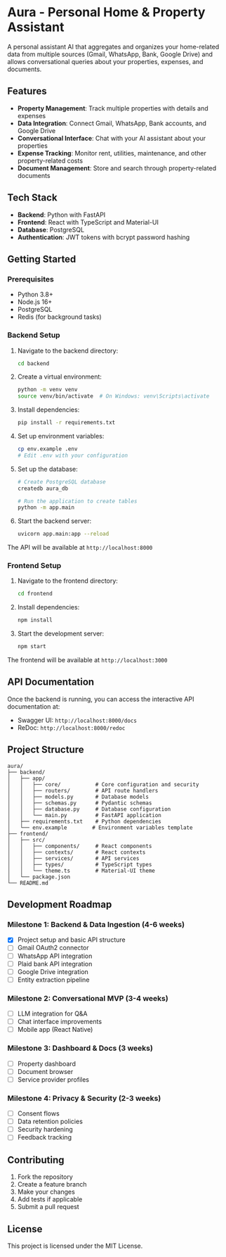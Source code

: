 # Aura - Personal Home & Property Assistant

A personal assistant AI that aggregates and organizes your home-related data from multiple sources (Gmail, WhatsApp, Bank, Google Drive) and allows conversational queries about your properties, expenses, and documents.

## Features

- **Property Management**: Track multiple properties with details and expenses
- **Data Integration**: Connect Gmail, WhatsApp, Bank accounts, and Google Drive
- **Conversational Interface**: Chat with your AI assistant about your properties
- **Expense Tracking**: Monitor rent, utilities, maintenance, and other property-related costs
- **Document Management**: Store and search through property-related documents

## Tech Stack

- **Backend**: Python with FastAPI
- **Frontend**: React with TypeScript and Material-UI
- **Database**: PostgreSQL
- **Authentication**: JWT tokens with bcrypt password hashing

## Getting Started

### Prerequisites

- Python 3.8+
- Node.js 16+
- PostgreSQL
- Redis (for background tasks)

### Backend Setup

1. Navigate to the backend directory:
   ```bash
   cd backend
   ```

2. Create a virtual environment:
   ```bash
   python -m venv venv
   source venv/bin/activate  # On Windows: venv\Scripts\activate
   ```

3. Install dependencies:
   ```bash
   pip install -r requirements.txt
   ```

4. Set up environment variables:
   ```bash
   cp env.example .env
   # Edit .env with your configuration
   ```

5. Set up the database:
   ```bash
   # Create PostgreSQL database
   createdb aura_db
   
   # Run the application to create tables
   python -m app.main
   ```

6. Start the backend server:
   ```bash
   uvicorn app.main:app --reload
   ```

The API will be available at `http://localhost:8000`

### Frontend Setup

1. Navigate to the frontend directory:
   ```bash
   cd frontend
   ```

2. Install dependencies:
   ```bash
   npm install
   ```

3. Start the development server:
   ```bash
   npm start
   ```

The frontend will be available at `http://localhost:3000`

## API Documentation

Once the backend is running, you can access the interactive API documentation at:
- Swagger UI: `http://localhost:8000/docs`
- ReDoc: `http://localhost:8000/redoc`

## Project Structure

```
aura/
├── backend/
│   ├── app/
│   │   ├── core/           # Core configuration and security
│   │   ├── routers/        # API route handlers
│   │   ├── models.py       # Database models
│   │   ├── schemas.py      # Pydantic schemas
│   │   ├── database.py     # Database configuration
│   │   └── main.py         # FastAPI application
│   ├── requirements.txt    # Python dependencies
│   └── env.example        # Environment variables template
├── frontend/
│   ├── src/
│   │   ├── components/     # React components
│   │   ├── contexts/       # React contexts
│   │   ├── services/       # API services
│   │   ├── types/          # TypeScript types
│   │   └── theme.ts        # Material-UI theme
│   └── package.json
└── README.md
```

## Development Roadmap

### Milestone 1: Backend & Data Ingestion (4-6 weeks)
- [x] Project setup and basic API structure
- [ ] Gmail OAuth2 connector
- [ ] WhatsApp API integration
- [ ] Plaid bank API integration
- [ ] Google Drive integration
- [ ] Entity extraction pipeline

### Milestone 2: Conversational MVP (3-4 weeks)
- [ ] LLM integration for Q&A
- [ ] Chat interface improvements
- [ ] Mobile app (React Native)

### Milestone 3: Dashboard & Docs (3 weeks)
- [ ] Property dashboard
- [ ] Document browser
- [ ] Service provider profiles

### Milestone 4: Privacy & Security (2-3 weeks)
- [ ] Consent flows
- [ ] Data retention policies
- [ ] Security hardening
- [ ] Feedback tracking

## Contributing

1. Fork the repository
2. Create a feature branch
3. Make your changes
4. Add tests if applicable
5. Submit a pull request

## License

This project is licensed under the MIT License.